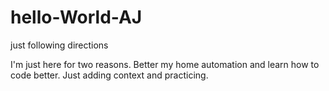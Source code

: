 # hello-World-AJ
just following directions

I'm just here for two reasons. Better my home automation and learn how to code better. Just adding context and practicing.   
